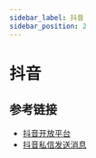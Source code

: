 ```yaml
---
sidebar_label: 抖音
sidebar_position: 2
---
```


# 抖音

## 参考链接

- [抖音开放平台](https://developer.open-douyin.com/console?type=1)
- [抖音私信发送消息](https://developer.open-douyin.com/docs/resource/zh-CN/mini-app/develop/server/reach-marketing/instant-message/private-message/send-message)
